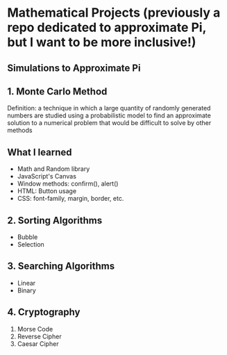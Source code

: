 # Mathematical Projects (previously a repo dedicated to approximate Pi, but I want to be more inclusive!)

## Simulations to Approximate Pi

## 1. Monte Carlo Method
Definition: a technique in which a large quantity of randomly generated numbers are studied using a probabilistic model to find an approximate solution to a numerical problem that would be difficult to solve by other methods

## What I learned
* Math and Random library
* JavaScript's Canvas
* Window methods: confirm(), alert()
* HTML: Button usage
* CSS: font-family, margin, border, etc.

## 2. Sorting Algorithms
* Bubble 
* Selection

## 3. Searching Algorithms
* Linear
* Binary

## 4. Cryptography
1. Morse Code
2. Reverse Cipher
3. Caesar Cipher
